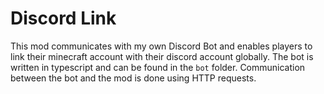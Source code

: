 # Discord Link

This mod communicates with my own Discord Bot and enables players to link their minecraft account with their discord account globally.
The bot is written in typescript and can be found in the `bot` folder. 
Communication between the bot and the mod is done using HTTP requests.
